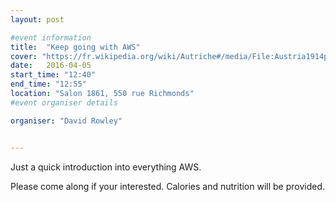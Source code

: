 ```yaml
---
layout: post

#event information
title:  "Keep going with AWS"
cover: "https://fr.wikipedia.org/wiki/Autriche#/media/File:Austria1914physical.jpg"
date:   2016-04-05
start_time: "12:40"
end_time: "12:55"
location: "Salon 1861, 550 rue Richmonds"
#event organiser details

organiser: "David Rowley"


---
```


Just a quick introduction into everything AWS.

Please come along if your interested. Calories and nutrition will be provided.

